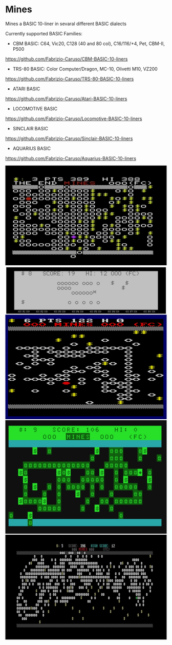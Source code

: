 # Mines
Mines a BASIC 10-liner in sevaral different BASIC dialects

Currently supported BASIC Families:

- CBM BASIC: C64, Vic20, C128 (40 and 80 col), C16/116/+4, Pet, CBM-II, P500

https://github.com/Fabrizio-Caruso/CBM-BASIC-10-liners

- TRS-80 BASIC: Color Computer/Dragon, MC-10, Olivetti M10, VZ200

https://github.com/Fabrizio-Caruso/TRS-80-BASIC-10-liners

- ATARI BASIC

https://github.com/Fabrizio-Caruso/Atari-BASIC-10-liners

- LOCOMOTIVE BASIC

https://github.com/Fabrizio-Caruso/Locomotive-BASIC-10-liners

- SINCLAIR BASIC

https://github.com/Fabrizio-Caruso/Sinclair-BASIC-10-liners

- AQUARIUS BASIC

https://github.com/Fabrizio-Caruso/Aquarius-BASIC-10-liners


![MinesVic20](Mines20.jpg)
![MinesM10](MinesM10.jpg)
![MinesCPC](MinesCPC.jpg)
![MinesMC10](MinesMC10.jpg)
![Mines128](Mines128_80col.jpg)
